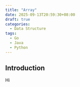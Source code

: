 ```yaml
---
title: "Array"
date: 2025-09-13T20:59:30+08:00
draft: true
categories:
  - Data Structure
tags:
  - Go
  - Java
  - Python
---
```

## Introduction

Hi